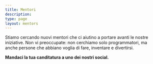 ```yaml
---
title: Mentori
description: 
type: page
layout: mentors
---
```


Stiamo cercando nuovi mentori che ci aiutino a portare avanti le nostre iniziative. Non vi preoccupate: non cerchiamo solo programmatori, ma anche persone che abbiano voglia di fare, inventare e divertirsi.

**Mandaci la tua canditatura a uno dei nostri social.**
